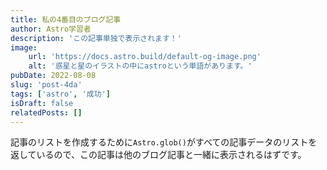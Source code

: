 ```yaml
---
title: 私の4番目のブログ記事
author: Astro学習者
description: 'この記事単独で表示されます！'
image:
    url: 'https://docs.astro.build/default-og-image.png'
    alt: '惑星と星のイラストの中にastroという単語があります。'
pubDate: 2022-08-08
slug: 'post-4da'
tags: ['astro', '成功']
isDraft: false
relatedPosts: []
---
```


記事のリストを作成するために`Astro.glob()`がすべての記事データのリストを返しているので、この記事は他のブログ記事と一緒に表示されるはずです。
